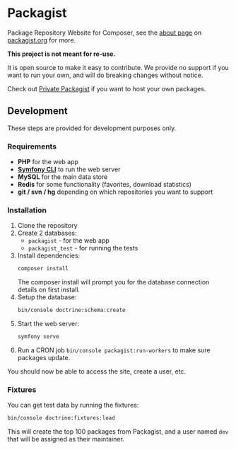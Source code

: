 Packagist
=========

Package Repository Website for Composer, see the [about page](https://packagist.org/about) on [packagist.org](https://packagist.org/) for more.

**This project is not meant for re-use.**

It is open source to make it easy to contribute. We provide no support if you want to run your own, and will do breaking changes without notice.

Check out [Private Packagist](https://packagist.com/) if you want to host your own packages.

Development
------------

These steps are provided for development purposes only.

### Requirements

- **PHP** for the web app
- **[Symfony CLI](https://symfony.com/download)** to run the web server
- **MySQL** for the main data store
- **Redis** for some functionality (favorites, download statistics)
- **git / svn / hg** depending on which repositories you want to support

### Installation

1. Clone the repository
2. Create 2 databases:
    - `packagist` - for the web app
    - `packagist_test` - for running the tests
3. Install dependencies:
   ```bash
   composer install
   ```
   The composer install will prompt you for the database connection details on first install.
4. Setup the database:
   ```bash
   bin/console doctrine:schema:create
   ```
5. Start the web server:
   ```bash
   symfony serve
   ```
6. Run a CRON job `bin/console packagist:run-workers` to make sure packages update.

You should now be able to access the site, create a user, etc.

### Fixtures

You can get test data by running the fixtures:

```bash
bin/console doctrine:fixtures:load
 ```

This will create the top 100 packages from Packagist, and a user named `dev` that will be assigned as their maintainer.
